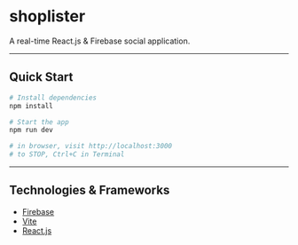 # shoplister

A real-time React.js & Firebase social application.

---

## Quick Start

```sh
# Install dependencies
npm install

# Start the app
npm run dev

# in browser, visit http://localhost:3000
# to STOP, Ctrl+C in Terminal
```

---

## Technologies & Frameworks

- [Firebase](https://firebase.google.com/)
- [Vite](https://vitejs.dev/)
- [React.js](https://reactjs.org/)
